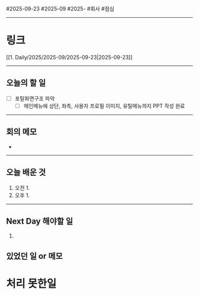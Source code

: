 #2025-09-23 #2025-09 #2025- 
#회사 #점심 

------
# 링크 
[[1. Daily/2025/2025-09/2025-09-23|2025-09-23]]

---
## 오늘의 할 일
- [ ] 포탈화면구조 파악
    - [ ] 메인메뉴에 상단, 좌측, 사용자 프로필 이미지, 유틸메뉴까지 PPT 작성 완료
---
## 회의 메모
- 
---
## 오늘 배운 것
1. 오전
    1. 
2. 오후
    1. 
---
## Next Day 해야할 일
1. 


## 있었던 일 or 메모


# 처리 못한일